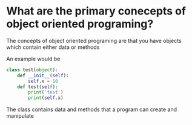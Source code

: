 # What are the primary conecepts of object oriented programing?

The concepts of object oriented programing are that you have objects which contain either data or methods

An example would be
```python
class test(object):
    def __init__(self):
        self.x = 10
    def test(self):
        print('test')
        print(self.x)
```

The class contains data and methods that a program can create and manipulate
